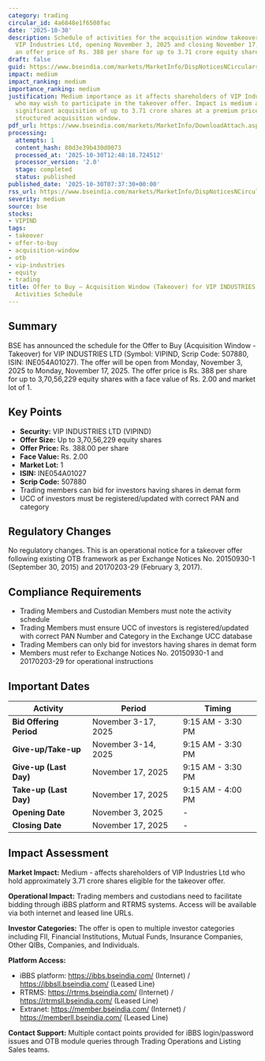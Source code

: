 ```yaml
---
category: trading
circular_id: 4a6848e1f6508fac
date: '2025-10-30'
description: Schedule of activities for the acquisition window takeover offer for
  VIP Industries Ltd, opening November 3, 2025 and closing November 17, 2025, with
  an offer price of Rs. 388 per share for up to 3.71 crore equity shares.
draft: false
guid: https://www.bseindia.com/markets/MarketInfo/DispNoticesNCirculars.aspx?Noticeid={63723DE9-14E3-4A3C-9696-49A5A3565B67}&noticeno=20251030-8&dt=10/30/2025&icount=8&totcount=26&flag=0
impact: medium
impact_ranking: medium
importance_ranking: medium
justification: Medium importance as it affects shareholders of VIP Industries Ltd
  who may wish to participate in the takeover offer. Impact is medium as it involves
  significant acquisition of up to 3.71 crore shares at a premium price through a
  structured acquisition window.
pdf_url: https://www.bseindia.com/markets/MarketInfo/DownloadAttach.aspx?id=20251030-8&attachedId=
processing:
  attempts: 1
  content_hash: 80d3e39b430d0073
  processed_at: '2025-10-30T12:48:18.724512'
  processor_version: '2.0'
  stage: completed
  status: published
published_date: '2025-10-30T07:37:30+00:00'
rss_url: https://www.bseindia.com/markets/MarketInfo/DispNoticesNCirculars.aspx?Noticeid={63723DE9-14E3-4A3C-9696-49A5A3565B67}&noticeno=20251030-8&dt=10/30/2025&icount=8&totcount=26&flag=0
severity: medium
source: bse
stocks:
- VIPIND
tags:
- takeover
- offer-to-buy
- acquisition-window
- otb
- vip-industries
- equity
- trading
title: Offer to Buy – Acquisition Window (Takeover) for VIP INDUSTRIES LTD - Live
  Activities Schedule
---
```


## Summary

BSE has announced the schedule for the Offer to Buy (Acquisition Window - Takeover) for VIP INDUSTRIES LTD (Symbol: VIPIND, Scrip Code: 507880, ISIN: INE054A01027). The offer will be open from Monday, November 3, 2025 to Monday, November 17, 2025. The offer price is Rs. 388 per share for up to 3,70,56,229 equity shares with a face value of Rs. 2.00 and market lot of 1.

## Key Points

- **Security:** VIP INDUSTRIES LTD (VIPIND)
- **Offer Size:** Up to 3,70,56,229 equity shares
- **Offer Price:** Rs. 388.00 per share
- **Face Value:** Rs. 2.00
- **Market Lot:** 1
- **ISIN:** INE054A01027
- **Scrip Code:** 507880
- Trading members can bid for investors having shares in demat form
- UCC of investors must be registered/updated with correct PAN and category

## Regulatory Changes

No regulatory changes. This is an operational notice for a takeover offer following existing OTB framework as per Exchange Notices No. 20150930-1 (September 30, 2015) and 20170203-29 (February 3, 2017).

## Compliance Requirements

- Trading Members and Custodian Members must note the activity schedule
- Trading Members must ensure UCC of investors is registered/updated with correct PAN Number and Category in the Exchange UCC database
- Trading Members can only bid for investors having shares in demat form
- Members must refer to Exchange Notices No. 20150930-1 and 20170203-29 for operational instructions

## Important Dates

| Activity | Period | Timing |
|----------|--------|--------|
| **Bid Offering Period** | November 3-17, 2025 | 9:15 AM - 3:30 PM |
| **Give-up/Take-up** | November 3-14, 2025 | 9:15 AM - 3:30 PM |
| **Give-up (Last Day)** | November 17, 2025 | 9:15 AM - 3:30 PM |
| **Take-up (Last Day)** | November 17, 2025 | 9:15 AM - 4:00 PM |
| **Opening Date** | November 3, 2025 | - |
| **Closing Date** | November 17, 2025 | - |

## Impact Assessment

**Market Impact:** Medium - affects shareholders of VIP Industries Ltd who hold approximately 3.71 crore shares eligible for the takeover offer.

**Operational Impact:** Trading members and custodians need to facilitate bidding through iBBS platform and RTRMS systems. Access will be available via both internet and leased line URLs.

**Investor Categories:** The offer is open to multiple investor categories including FII, Financial Institutions, Mutual Funds, Insurance Companies, Other QIBs, Companies, and Individuals.

**Platform Access:**
- iBBS platform: https://ibbs.bseindia.com/ (Internet) / https://ibbsll.bseindia.com/ (Leased Line)
- RTRMS: https://rtrms.bseindia.com/ (Internet) / https://rtrmsll.bseindia.com/ (Leased Line)
- Extranet: https://member.bseindia.com/ (Internet) / https://memberll.bseindia.com/ (Leased Line)

**Contact Support:** Multiple contact points provided for iBBS login/password issues and OTB module queries through Trading Operations and Listing Sales teams.